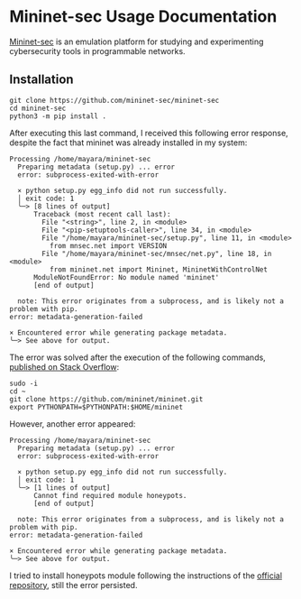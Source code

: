 # Mininet-sec Usage Documentation

[Mininet-sec](https://github.com/mininet-sec/mininet-sec#mininet-sec) is an emulation platform for studying and experimenting cybersecurity tools in programmable networks.

## Installation 

```
git clone https://github.com/mininet-sec/mininet-sec
cd mininet-sec
python3 -m pip install .
```

After executing this last command, I received this following error response, despite the fact that mininet was already installed in my system:

```
Processing /home/mayara/mininet-sec
  Preparing metadata (setup.py) ... error
  error: subprocess-exited-with-error
  
  × python setup.py egg_info did not run successfully.
  │ exit code: 1
  ╰─> [8 lines of output]
      Traceback (most recent call last):
        File "<string>", line 2, in <module>
        File "<pip-setuptools-caller>", line 34, in <module>
        File "/home/mayara/mininet-sec/setup.py", line 11, in <module>
          from mnsec.net import VERSION
        File "/home/mayara/mininet-sec/mnsec/net.py", line 18, in <module>
          from mininet.net import Mininet, MininetWithControlNet
      ModuleNotFoundError: No module named 'mininet'
      [end of output]
  
  note: This error originates from a subprocess, and is likely not a problem with pip.
error: metadata-generation-failed

× Encountered error while generating package metadata.
╰─> See above for output.

```

The error was solved after the execution of the following commands, [published on Stack Overflow](https://stackoverflow.com/questions/63862010/modulenotfounderror-no-module-named-mininet):

```
sudo -i
cd ~
git clone https://github.com/mininet/mininet.git
export PYTHONPATH=$PYTHONPATH:$HOME/mininet
```

However, another error appeared:

```
Processing /home/mayara/mininet-sec
  Preparing metadata (setup.py) ... error
  error: subprocess-exited-with-error
  
  × python setup.py egg_info did not run successfully.
  │ exit code: 1
  ╰─> [1 lines of output]
      Cannot find required module honeypots.
      [end of output]
  
  note: This error originates from a subprocess, and is likely not a problem with pip.
error: metadata-generation-failed

× Encountered error while generating package metadata.
╰─> See above for output.
```

I tried to install honeypots module following the instructions of the [official repository](https://github.com/qeeqbox/honeypots), still the error persisted.

